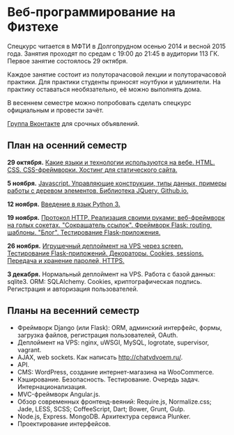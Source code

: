 Веб-программирование на Физтехе
===============

Спецкурс читается в МФТИ в Долгопрудном осенью 2014 и весной 2015 года. Занятия проходят по средам с 19:00 до 21:45 в аудитории 113 ГК. Первое занятие состоялось 29 октября.

Каждое занятие состоит из полуторачасовой лекции и полуторачасовой практики. Для практики студенты приносят ноутбуки и удлинители. На практику оставаться необязательно, её можно выполнять дома.

В весеннем семестре можно попробовать сделать спецкурс официальным и провести зачёт.

[Группа Вконтакте](https://vk.com/mipt_web) для срочных объявлений.


План на осенний семестр
----

**29 октября.** [Какие языки и технологии используются на вебе. HTML. CSS. CSS-фреймворки. Хостинг для статического сайта.](01-html-css)

**5 ноября.** [Javascript. Управляющие конструкции, типы данных, примеры работы с деревом элементов. Библиотека JQuery. Github.io.](02-js)

**12 ноября.** [Введение в язык Python 3.](03-python)

**19 ноября.** [Протокол HTTP. Реализация своими руками: веб-фреймворк на голых сокетах. "Сокращатель ссылок". Фреймворк Flask: routing, шаблоны. "Блог". Тестирование Flask-приложения.](04-http)

**26 ноября.** [Игрушечный деплоймент на VPS через screen. Тестирование Flask-приложений. Декораторы. Cookies, sessions. Передача и хранение паролей, HTTPS.](05-cookies)

**3 декабря.** Нормальный деплоймент на VPS. Работа с базой данных: sqlite3. ORM: SQLAlchemy. Cookies, криптографическая подпись. Регистрация и авторизация пользователей.


Планы на весенний семестр
-----

- Фреймворк Django (или Flask): ORM, админский интерфейс, формы, загрузка файлов, регистрация пользователей, OAuth.
- Деплоймент на VPS: nginx, uWSGI, MySQL, logrotate, supervisor, vagrant.
- AJAX, web sockets. Как написать http://chatvdvoem.ru/.
- API.
- CMS: WordPress, создание интернет-магазина на WooCommerce.
- Кэширование. Безопасность. Тестирование. Очередь задач. Интернационализация.
- MVC-фреймворк Angular.js.
- Обзор современных фронтенд-веяний: Require.js, Normalize.css; Jade, LESS, SCSS; CoffeeScript, Dart; Bower, Grunt, Gulp.
- Node.js, Express. MongoDB. Архитектура сервиса Plunker.
- Проектирование интерфейсов.
